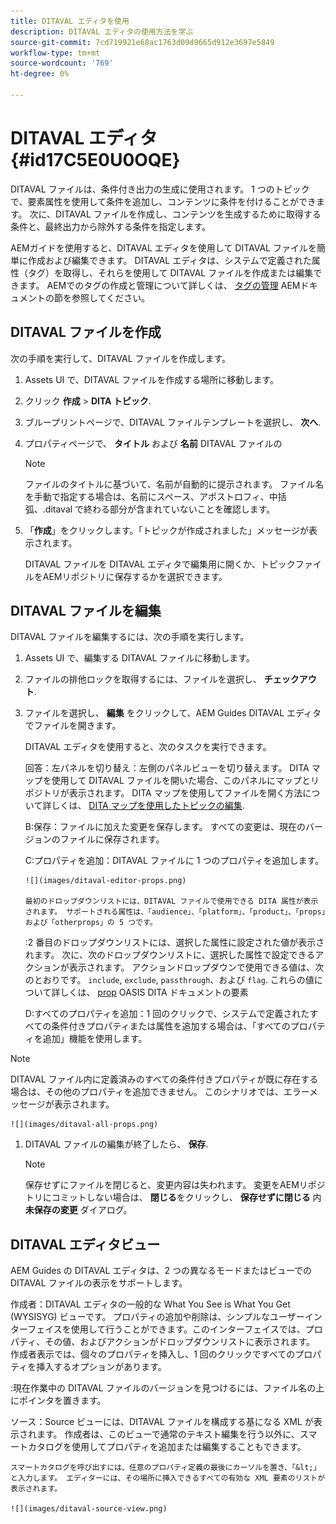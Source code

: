 ```yaml
---
title: DITAVAL エディタを使用
description: DITAVAL エディタの使用方法を学ぶ
source-git-commit: 7cd719921e68ac1763d09d9665d912e3697e5849
workflow-type: tm+mt
source-wordcount: '769'
ht-degree: 0%

---
```



# DITAVAL エディタ {#id17C5E0U0OQE}

DITAVAL ファイルは、条件付き出力の生成に使用されます。 1 つのトピックで、要素属性を使用して条件を追加し、コンテンツに条件を付けることができます。 次に、DITAVAL ファイルを作成し、コンテンツを生成するために取得する条件と、最終出力から除外する条件を指定します。

AEMガイドを使用すると、DITAVAL エディタを使用して DITAVAL ファイルを簡単に作成および編集できます。 DITAVAL エディタは、システムで定義された属性（タグ）を取得し、それらを使用して DITAVAL ファイルを作成または編集できます。 AEMでのタグの作成と管理について詳しくは、 [タグの管理](https://experienceleague.adobe.com/docs/experience-manager-cloud-service/sites/authoring/features/tags.html?lang=en) AEMドキュメントの節を参照してください。

## DITAVAL ファイルを作成

次の手順を実行して、DITAVAL ファイルを作成します。

1. Assets UI で、DITAVAL ファイルを作成する場所に移動します。

1. クリック **作成** \> **DITA トピック**.

1. ブループリントページで、DITAVAL ファイルテンプレートを選択し、 **次へ**.

1. プロパティページで、 **タイトル** および **名前** DITAVAL ファイルの

   >[!NOTE]
   >
   > ファイルのタイトルに基づいて、名前が自動的に提示されます。 ファイル名を手動で指定する場合は、名前にスペース、アポストロフィ、中括弧、.ditaval で終わる部分が含まれていないことを確認します。

1. 「**作成**」をクリックします。「トピックが作成されました」メッセージが表示されます。

   DITAVAL ファイルを DITAVAL エディタで編集用に開くか、トピックファイルをAEMリポジトリに保存するかを選択できます。


## DITAVAL ファイルを編集

DITAVAL ファイルを編集するには、次の手順を実行します。

1. Assets UI で、編集する DITAVAL ファイルに移動します。

1. ファイルの排他ロックを取得するには、ファイルを選択し、 **チェックアウト**.

1. ファイルを選択し、 **編集** をクリックして、AEM Guides DITAVAL エディタでファイルを開きます。

   DITAVAL エディタを使用すると、次のタスクを実行できます。

   回答：左パネルを切り替え：左側のパネルビューを切り替えます。 DITA マップを使用して DITAVAL ファイルを開いた場合、このパネルにマップとリポジトリが表示されます。 DITA マップを使用してファイルを開く方法について詳しくは、 [DITA マップを使用したトピックの編集](map-editor-advanced-map-editor.md#id17ACJ0F0FHS).

   B:保存：ファイルに加えた変更を保存します。 すべての変更は、現在のバージョンのファイルに保存されます。

   C:プロパティを追加：DITAVAL ファイルに 1 つのプロパティを追加します。

       ![](images/ditaval-editor-props.png)
       
       最初のドロップダウンリストには、DITAVAL ファイルで使用できる DITA 属性が表示されます。 サポートされる属性は、「audience」、「platform」、「product」、「props」および「otherprops」の 5 つです。
   
   :2 番目のドロップダウンリストには、選択した属性に設定された値が表示されます。 次に、次のドロップダウンリストに、選択した属性で設定できるアクションが表示されます。 アクションドロップダウンで使用できる値は、次のとおりです。 `include`, `exclude`, `passthrough`、および `flag`. これらの値について詳しくは、 [prop](http://docs.oasis-open.org/dita/dita/v1.3/errata01/os/complete/part3-all-inclusive/langRef/ditaval/ditaval-prop.html#ditaval-prop) OASIS DITA ドキュメントの要素

   D:すべてのプロパティを追加：1 回のクリックで、システムで定義されたすべての条件付きプロパティまたは属性を追加する場合は、「すべてのプロパティを追加」機能を使用します。

>[!NOTE]
>
> DITAVAL ファイル内に定義済みのすべての条件付きプロパティが既に存在する場合は、その他のプロパティを追加できません。 このシナリオでは、エラーメッセージが表示されます。

    ![](images/ditaval-all-props.png)

1. DITAVAL ファイルの編集が終了したら、 **保存**.

   >[!NOTE]
   >
   > 保存せずにファイルを閉じると、変更内容は失われます。 変更をAEMリポジトリにコミットしない場合は、 **閉じる**&#x200B;をクリックし、 **保存せずに閉じる** 内 **未保存の変更** ダイアログ。


## DITAVAL エディタビュー

AEM Guides の DITAVAL エディタは、2 つの異なるモードまたはビューでの DITAVAL ファイルの表示をサポートします。

作成者：DITAVAL エディタの一般的な What You See is What You Get \(WYSISYG\) ビューです。 プロパティの追加や削除は、シンプルなユーザーインターフェイスを使用して行うことができます。このインターフェイスでは、プロパティ、その値、およびアクションがドロップダウンリストに表示されます。 作成者表示では、個々のプロパティを挿入し、1 回のクリックですべてのプロパティを挿入するオプションがあります。

:現在作業中の DITAVAL ファイルのバージョンを見つけるには、ファイル名の上にポインタを置きます。

ソース：Source ビューには、DITAVAL ファイルを構成する基になる XML が表示されます。 作成者は、このビューで通常のテキスト編集を行う以外に、スマートカタログを使用してプロパティを追加または編集することもできます。

    スマートカタログを呼び出すには、任意のプロパティ定義の最後にカーソルを置き、「&lt;」と入力します。 エディターには、その場所に挿入できるすべての有効な XML 要素のリストが表示されます。
    
    ![](images/ditaval-source-view.png)

